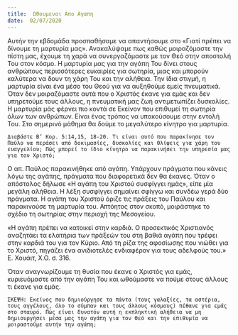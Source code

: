 ```yaml
---
title:  Ωθουμενοι Απο Αγαπη
date:  02/07/2020
---
```


Αυτήν την εβδομάδα προσπαθήσαμε να απαντήσουμε στο «Γιατί πρέπει να δίνουμε τη μαρτυρία μας». Ανακαλύψαμε πως καθώς μοιραζόμαστε την πίστη μας, έχουμε τη χαρά να συνεργαζόμαστε με τον Θεό στην αποστολή Του στον κόσμο. Η μαρτυρία μας για την αγάπη Του δίνει στους ανθρώπους περισσότερες ευκαιρίες για σωτηρία, μιας και μπορούν καλύτερα να δουν τη χάρη Του και την αλήθεια. Την ίδια στιγμή, η μαρτυρία είναι ένα μέσο του Θεού για να αυξηθούμε εμείς πνευματικά. Όταν δεν μοιραζόμαστε αυτά που ο Χριστός έκανε για εμάς και δεν υπηρετούμε τους άλλους, η πνευματική μας ζωή αντιμετωπίζει δυσκολίες. Η μαρτυρία μάς φέρνει πιο κοντά σε Εκείνον που επιθυμεί τη σωτηρία όλων των ανθρώπων. Είναι ένας τρόπος να υπακούσουμε στην εντολή Του. Στο σημερινό μάθημα θα δούμε το μεγαλύτερο κίνητρο για μαρτυρία.

`Διαβάστε Β’ Κορ. 5:14,15, 18-20. Τι είναι αυτό που παρακίνησε τον Παύλο να περάσει από δοκιμασίες, δυσκολίες και θλίψεις για χάρη του ευαγγελίου; Πώς μπορεί το ίδιο κίνητρο να παρακινήσει την υπηρεσία μας για τον Χριστό;`

Ο απ. Παύλος παρακινήθηκε από αγάπη. Υπάρχουν πράγματα που κάνεις λόγω της αγάπης, πράγματα που διαφορετικά δεν θα έκανες. Όταν ο απόστολος δήλωσε «Η αγάπη του Χριστού συσφίγγει ημάς», είπε μία μεγάλη αλήθεια. Η λέξη συσφίγγει σημαίνει σφίγγω και συνδέω γερά δύο πράγματα. Η αγάπη του Χριστού όριζε τις πράξεις του Παύλου και παρακινούσε τη μαρτυρία του. Απτόητος στον σκοπό, μοιράστηκε το σχέδιο τη σωτηρίας στην περιοχή της Μεσογείου.

«Η αγάπη πρέπει να κατοικεί στην καρδιά. Ο προσεκτικός Χριστιανός αναζητάει τα ελατήρια των πράξεών του στη βαθιά αγάπη που τρέφει στην καρδιά του για τον Κύριο. Από τη ρίζα της αφοσίωσης που νιώθει για το Χριστό, πηγάζει ένα ανιδιοτελές ενδιαφέρον για τους αδελφούς του.» Ε. Χουάιτ, Χ.Ο. σ. 316.

Όταν αναγνωρίζουμε τη θυσία που έκανε ο Χριστός για εμάς, κυριευόμαστε από την αγάπη Του και ωθούμαστε να πούμε στους άλλους τι έκανε για εμάς.

`ΣΚΕΨΗ: Εκείνος που δημιούργησε τα πάντα (τους γαλαξίες, τα αστέρια, τους αγγέλους, όλο το σύμπαν και τους άλλους κόσμους) πέθανε για εμάς στο σταυρό. Πώς είναι δυνατόν αυτή η εκπληκτική αλήθεια να μη δημιουργήσει μέσα μας την αγάπη για τον Θεό και την επιθυμία να μοιραστούμε αυτήν την αγάπη;`